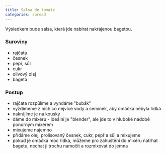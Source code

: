 ```yaml
---
title: Salsa de tomate
categories: spread
---
```


Výsledkem bude salsa, která jde nabírat nakrájenou bagetou.

### Suroviny
- rajčata
- česnek
- pepř, sůl
- cukr
- olivový olej
- bageta

### Postup

- rajčata rozpůlíme a vyndáme "bubák"
- vyždímeme z nich co nejvíce vody a semínek, aby omáčka nebyla řídká
- nakrájíme je na kousky
- dáme do mixéru - ideální je "blender", ale jde to v hluboké nádobě ponorným mixérem
- mixujeme najemno
- přidáme olej, prolisovaný česnek, cukr, pepř a sůl a mixujeme
- pokud je omáčka moc řídká, můžeme pro zahuštění do mixéru natrhat bagetu, nechat ji trochu namočit a rozmixovat do jemna
